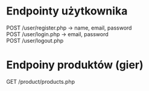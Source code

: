# Endpointy użytkownika

POST /user/register.php -> name, email, password  
POST /user/login.php -> email, password  
POST /user/logout.php

# Endpoiny produktów (gier)

GET /product/products.php
